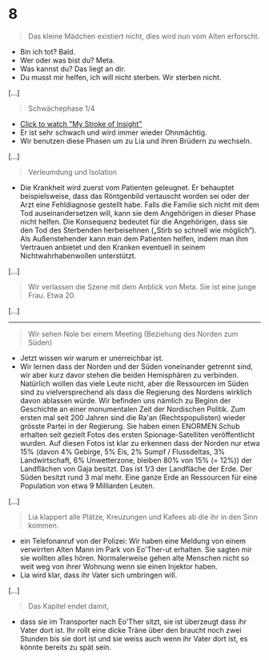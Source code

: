 # 8
> Das kleine Mädchen existiert nicht, dies wird nun vom Alten erforscht.
* Bin ich tot? Bald.
* Wer oder was bist du? Meta.
* Was kannst du? Das liegt an dir.
* Du musst mir helfen, ich will nicht sterben. Wir sterben nicht.

[...]

> Schwächephase 1/4
* [Click to watch "My Stroke of Insight"](https://www.youtube.com/watch?v=UyyjU8fzEYU)
* Er ist sehr schwach und wird immer wieder Ohnmächtig.
* Wir benutzen diese Phasen um zu Lia und ihren Brüdern zu wechseln.

[...]

> Verleumdung und Isolation
* Die Krankheit wird zuerst vom Patienten geleugnet. Er behauptet beispielsweise, dass das Röntgenbild vertauscht worden sei oder der Arzt eine Fehldiagnose gestellt habe. Falls die Familie sich nicht mit dem Tod auseinandersetzen will, kann sie dem Angehörigen in dieser Phase nicht helfen. Die Konsequenz bedeutet für die Angehörigen, dass sie den Tod des Sterbenden herbeisehnen („Stirb so schnell wie möglich“). Als Außenstehender kann man dem Patienten helfen, indem man ihm Vertrauen anbietet und den Kranken eventuell in seinem Nichtwahrhabenwollen unterstützt.


[...]

> Wir verlassen die Szene mit dem Anblick von Meta. Sie ist eine junge Frau. Etwa 20.

[...]

---

> Wir sehen Nole bei einem Meeting (Beziehung des Norden zum Süden)
* Jetzt wissen wir warum er unerreichbar ist.
* Wir lernen dass der Norden und der Süden voneinander getrennt sind, wir aber kurz davor stehen die beiden Hemisphären zu verbinden. Natürlich wollen das viele Leute nicht, aber die Ressourcen im Süden sind zu vielversprechend als dass die Regierung des Nordens wirklich davon ablassen würde. Wir befinden uns nämlich zu Beginn der Geschichte an einer monumentalen Zeit der Nordischen Politik. Zum ersten mal seit 200 Jahren sind die Ra'an (Rechtspopulisten) wieder grösste Partei in der Regierung. Sie haben einen ENORMEN Schub erhalten seit gezielt Fotos des ersten Spionage-Satelliten veröffentlicht wurden. Auf diesen Fotos ist klar zu erkennen dass der Norden nur etwa 15% (davon 4% Gebirge, 5% Eis, 2% Sumpf / Flussdeltas, 3% Landwirtschaft, 6% Unwetterzone, bleiben 80% von 15% (= 12%)) der Landflächen von Gaja besitzt. Das ist 1/3 der Landfläche der Erde. Der Süden besitzt rund 3 mal mehr. Eine ganze Erde an Ressourcen für eine Population von etwa 9 Milliarden Leuten.


[...]



> Lia klappert alle Plätze, Kreuzungen und Kafees ab die ihr in den Sinn kommen.
* ein Telefonanruf von der Polizei: Wir haben eine Meldung von einem verwirrten Alten Mann im Park von Eo'Ther-ut erhalten. Sie sagten mir sie wollten alles hören. Normalerweise gehen alte Menschen nicht so weit weg von ihrer Wohnung wenn sie einen Injektor haben.
* Lia wird klar, dass ihr Vater sich umbringen will.

[...]

> Das Kapitel endet damit,
* dass sie im Transporter nach Eo'Ther sitzt, sie ist überzeugt dass ihr Vater dort ist. Ihr rollt eine dicke Träne über den braucht noch zwei Stunden bis sie dort ist und sie weiss auch wenn ihr Vater dort ist, es könnte bereits zu spät sein.
